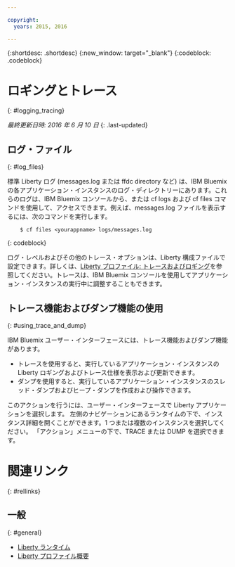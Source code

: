 ```yaml
---

copyright:
  years: 2015, 2016

---
```


{:shortdesc: .shortdesc}
{:new_window: target="_blank"}
{:codeblock: .codeblock}

# ロギングとトレース
{: #logging_tracing}

*最終更新日時: 2016 年 6 月 10 日*
{: .last-updated}

## ログ・ファイル
{: #log_files}

標準 Liberty ログ (messages.log  または ffdc directory など) は、IBM Bluemix の各アプリケーション・インスタンスのログ・ディレクトリーにあります。これらのログは、IBM Bluemix コンソールから、または cf logs および cf files コマンドを使用して、アクセスできます。例えば、messages.log ファイルを表示するには、次のコマンドを実行します。

```
    $ cf files <yourappname> logs/messages.log
```
{: codeblock}

ログ・レベルおよびその他のトレース・オプションは、Liberty 構成ファイルで設定できます。詳しくは、[Liberty プロファイル: トレースおよびロギング](http://www.ibm.com/support/knowledgecenter/SSAW57_8.5.5/com.ibm.websphere.wlp.nd.multiplatform.doc/ae/rwlp_logging.html?cp=SSAW57_8.5.5%2F3-17-0-0)を参照してください。トレースは、IBM Bluemix コンソールを使用してアプリケーション・インスタンスの実行中に調整することもできます。

## トレース機能およびダンプ機能の使用
{: #using_trace_and_dump}

IBM Bluemix ユーザー・インターフェースには、トレース機能およびダンプ機能があります。
* トレースを使用すると、実行しているアプリケーション・インスタンスの Liberty ロギングおよびトレース仕様を表示および更新できます。
* ダンプを使用すると、実行しているアプリケーション・インスタンスのスレッド・ダンプおよびヒープ・ダンプを作成および操作できます。

このアクションを行うには、ユーザー・インターフェースで Liberty アプリケーションを選択します。
左側のナビゲーションにあるランタイムの下で、インスタンス詳細を開くことができます。1 つまたは複数のインスタンスを選択してください。
「アクション」メニューの下で、TRACE または DUMP を選択できます。

# 関連リンク
{: #rellinks}
## 一般
{: #general}
* [Liberty ランタイム](index.html)
* [Liberty プロファイル概要](http://www-01.ibm.com/support/knowledgecenter/SSAW57_8.5.5/com.ibm.websphere.wlp.nd.doc/ae/cwlp_about.html)
